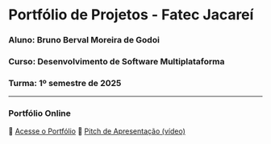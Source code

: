 # Portfólio de Projetos - Fatec Jacareí
### Aluno: Bruno Berval Moreira de Godoi
### Curso: Desenvolvimento de Software Multiplataforma
### Turma: 1º semestre de 2025
 
---

### Portfólio Online  
🔗 [Acesse o Portfólio](https://fatec-jacarei-dsm-portfolio.github.io/ra2581392513022/)
🎤 [Pitch de Apresentação (vídeo)](LINK_PARA_VIDEO_NO_TEAMS)
